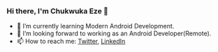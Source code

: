 ### Hi there, I'm Chukwuka Eze 👋

* 🌱 I’m currently learning Modern Android Development.
* 👯 I’m looking forward to working as an Android Developer(Remote).
* 📫 How to reach me: [Twitter](https://twitter.com/javalon007),  [LinkedIn](www.linkedin.com/in/iameze)

<!--
**ezechuka/ezechuka** is a ✨ _special_ ✨ repository because its `README.md` (this file) appears on your GitHub profile.

Here are some ideas to get you started:

🔭 I’m currently working on ...
- 🌱 I’m currently learning ...
- 
- 🤔 I’m looking for help with ...
- 💬 Ask me about ...
- 
- 😄 Pronouns: ...
- ⚡ Fun fact: ...
-->
